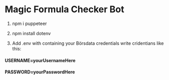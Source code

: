# Magic Formula Checker Bot

1. npm i puppeteer
2. npm install dotenv

3. Add .env with containing your Börsdata credentials
  write cridentians like this:
#### USERNAME=yourUsernameHere

#### PASSWORD=yourPasswordHere
